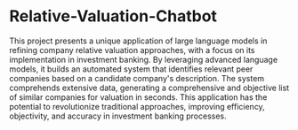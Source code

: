 # Relative-Valuation-Chatbot
This project presents a unique application of large language models in refining company relative valuation approaches, with a focus on its implementation in investment banking. By leveraging advanced language models, it builds an automated system that identifies relevant peer companies based on a candidate company's description. The system comprehends extensive data, generating a comprehensive and objective list of similar companies for valuation in seconds. This application has the potential to revolutionize traditional approaches, improving efficiency, objectivity, and accuracy in investment banking processes. 
